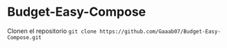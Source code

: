 # Budget-Easy-Compose

Clonen el repositorio   `git clone https://github.com/Gaaab07/Budget-Easy-Compose.git`




